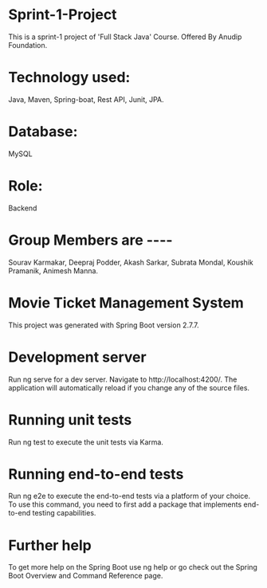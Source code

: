 # Sprint-1-Project
This is a sprint-1 project of 'Full Stack Java' Course. 
Offered By Anudip Foundation.

# Technology used: 
Java, Maven, Spring-boat, Rest API, Junit, JPA.

# Database: 
MySQL

# Role: 
Backend

# Group Members are ----  
Sourav Karmakar,  Deepraj Podder,  Akash Sarkar,  Subrata Mondal,  Koushik Pramanik,  Animesh Manna.

# Movie Ticket Management System
This project was generated with Spring Boot version 2.7.7.

# Development server
Run ng serve for a dev server. Navigate to http://localhost:4200/. The application will automatically reload if you change any of the source files.

# Running unit tests
Run ng test to execute the unit tests via Karma.

# Running end-to-end tests
Run ng e2e to execute the end-to-end tests via a platform of your choice. To use this command, you need to first add a package that implements end-to-end testing capabilities.

# Further help
To get more help on the Spring Boot use ng help or go check out the Spring Boot Overview and Command Reference page.
